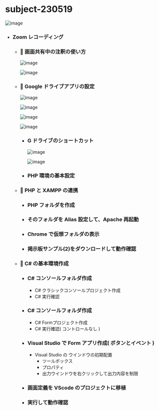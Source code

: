 # subject-230519

![image](https://github.com/winofsql/subject-230519/assets/1501327/b972d5e5-c874-471b-afb4-772961238449)

- ### Zoom レコーディング
  - ### 🔴 画面共有中の注釈の使い方
    ![image](https://github.com/winofsql/subject-230519/assets/1501327/6ebfdb00-4df0-4b33-81da-593159df04b1)
    
    ![image](https://github.com/winofsql/subject-230519/assets/1501327/7e16bf17-1ae3-4c89-be7e-135c0aeeb9d2)

  - ### 🔴 Google ドライブアプリの設定
    ![image](https://github.com/winofsql/subject-230519/assets/1501327/6fc2b3dd-2e11-4533-bac9-71fe804b780f)
 
    ![image](https://github.com/winofsql/subject-230519/assets/1501327/859d301b-0972-4229-84c7-b1c138383649)

    ![image](https://github.com/winofsql/subject-230519/assets/1501327/17fd1f4a-1e7d-46c0-8f39-c7baacddd39a)

    ![image](https://github.com/winofsql/subject-230519/assets/1501327/9591da5f-e490-4c4d-9708-791b8908c41c)


    - ### G ドライブのショートカット
      ![image](https://github.com/winofsql/subject-230519/assets/1501327/8e5d8da5-8ea1-4b70-8ca3-cd2b9368760f)
      
      ![image](https://github.com/winofsql/subject-230519/assets/1501327/17101d8c-0ac9-4ef9-aa68-f01d6e9ad0b2)
   
    - ### PHP 環境の基本設定

  - ### 🔴 PHP と XAMPP の連携
    - ### PHP フォルダを作成
    - ### そのフォルダを Alias 設定して、Apache 再起動
    - ### Chrome で仮想フォルダの表示
    - ### 掲示板サンプル(2)をダウンロードして動作確認

  - ### 🔴 C# の基本環境作成
    - ### C# コンソールフォルダ作成
      - C# クラシックコンソールプロジェクト作成
      - C# 実行確認
    - ### C# コンソールフォルダ作成
      - C# Formプロジェクト作成
      - C# 実行確認( コントロールなし )
    - ### Visual Studio で Form アプリ作成( ボタンとイベント )
      - Visual Studio の ウインドウの初期配置
        - ツールボックス
        - プロパティ
        - 出力ウインドウを右クリックして出力内容を制限
    - ### 画面定義を VScode のプロジェクトに移植
    - ### 実行して動作確認
